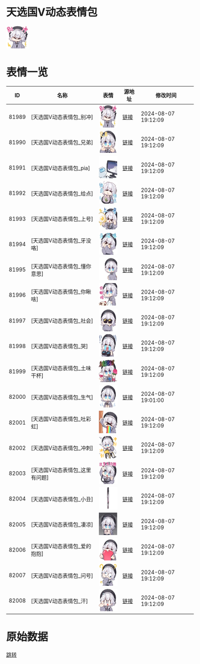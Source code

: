 # 天选国V动态表情包

<img src="./cover.png" height="60" alt="cover" />

# 表情一览

|ID|名称|表情|源地址|修改时间|
|----|----|----|----|----|
|81989|[天选国V动态表情包_别冲]|<img src="./pic/081989_%5B天选国V动态表情包_别冲%5D.gif" height="60" alt="别冲"/>|[链接](https://i0.hdslb.com/bfs/emote/66458b8c22b4234d85e26ab2bd2ea212e946cceb.gif)|2024-08-07 19:12:09|
|81990|[天选国V动态表情包_兄弟]|<img src="./pic/081990_%5B天选国V动态表情包_兄弟%5D.gif" height="60" alt="兄弟"/>|[链接](https://i0.hdslb.com/bfs/emote/26d7b68364bf431b99da2708b379a960be814b44.gif)|2024-08-07 19:12:09|
|81991|[天选国V动态表情包_pia]|<img src="./pic/081991_%5B天选国V动态表情包_pia%5D.gif" height="60" alt="pia"/>|[链接](https://i0.hdslb.com/bfs/emote/fe1ba4097d4cf37ad2d43451702dfd798d2e98fa.gif)|2024-08-07 19:12:09|
|81992|[天选国V动态表情包_给点]|<img src="./pic/081992_%5B天选国V动态表情包_给点%5D.gif" height="60" alt="给点"/>|[链接](https://i0.hdslb.com/bfs/emote/d2f821767c84e3cceb6599784a89315cddf55359.gif)|2024-08-07 19:12:09|
|81993|[天选国V动态表情包_上号]|<img src="./pic/081993_%5B天选国V动态表情包_上号%5D.gif" height="60" alt="上号"/>|[链接](https://i0.hdslb.com/bfs/emote/2490f3e00c908169fd84b3427478cf1c1f673c8a.gif)|2024-08-07 19:12:09|
|81994|[天选国V动态表情包_牙没咯]|<img src="./pic/081994_%5B天选国V动态表情包_牙没咯%5D.gif" height="60" alt="牙没咯"/>|[链接](https://i0.hdslb.com/bfs/emote/168137accbd1d6c3fcd9874eaa9355b77bf60571.gif)|2024-08-07 19:12:09|
|81995|[天选国V动态表情包_懂你意思]|<img src="./pic/081995_%5B天选国V动态表情包_懂你意思%5D.gif" height="60" alt="懂你意思"/>|[链接](https://i0.hdslb.com/bfs/emote/3dce89cfc295dee87854c887871ef1f4364a0867.gif)|2024-08-07 19:12:09|
|81996|[天选国V动态表情包_你瞅啥]|<img src="./pic/081996_%5B天选国V动态表情包_你瞅啥%5D.gif" height="60" alt="你瞅啥"/>|[链接](https://i0.hdslb.com/bfs/emote/eee9841118b30a5b84954bccef9a110a673c9754.gif)|2024-08-07 19:12:09|
|81997|[天选国V动态表情包_社会]|<img src="./pic/081997_%5B天选国V动态表情包_社会%5D.gif" height="60" alt="社会"/>|[链接](https://i0.hdslb.com/bfs/emote/d148b104ad0507b183be12d2919887b9b39c9a51.gif)|2024-08-07 19:12:09|
|81998|[天选国V动态表情包_哭]|<img src="./pic/081998_%5B天选国V动态表情包_哭%5D.gif" height="60" alt="哭"/>|[链接](https://i0.hdslb.com/bfs/emote/c29339cfc786d9725ae9c0336bbbb054d4635165.gif)|2024-08-07 19:12:09|
|81999|[天选国V动态表情包_土味干杯]|<img src="./pic/081999_%5B天选国V动态表情包_土味干杯%5D.gif" height="60" alt="土味干杯"/>|[链接](https://i0.hdslb.com/bfs/emote/baa866898b22260ff420b8db4f4fa56e19559922.gif)|2024-08-07 19:12:09|
|82000|[天选国V动态表情包_生气]|<img src="./pic/082000_%5B天选国V动态表情包_生气%5D.gif" height="60" alt="生气"/>|[链接](https://i0.hdslb.com/bfs/emote/2b0e6ecd2696569ba05da9c75d6e239962b813d9.gif)|2024-08-07 19:01:00|
|82001|[天选国V动态表情包_吐彩虹]|<img src="./pic/082001_%5B天选国V动态表情包_吐彩虹%5D.gif" height="60" alt="吐彩虹"/>|[链接](https://i0.hdslb.com/bfs/emote/8398aa35d3b602eb66f85abfe8846c90f5dd50e3.gif)|2024-08-07 19:12:09|
|82002|[天选国V动态表情包_冲刺]|<img src="./pic/082002_%5B天选国V动态表情包_冲刺%5D.gif" height="60" alt="冲刺"/>|[链接](https://i0.hdslb.com/bfs/emote/8cc918d31c7529e754199ded263918781f21d2af.gif)|2024-08-07 19:12:09|
|82003|[天选国V动态表情包_这里有问题]|<img src="./pic/082003_%5B天选国V动态表情包_这里有问题%5D.gif" height="60" alt="这里有问题"/>|[链接](https://i0.hdslb.com/bfs/emote/8a754f5a7759ee95f3850c78469fd4ad6b8a77c8.gif)|2024-08-07 19:12:09|
|82004|[天选国V动态表情包_小丑]|<img src="./pic/082004_%5B天选国V动态表情包_小丑%5D.gif" height="60" alt="小丑"/>|[链接](https://i0.hdslb.com/bfs/emote/8360658d773f2265ba805af19d3d423774044e89.gif)|2024-08-07 19:12:09|
|82005|[天选国V动态表情包_凄凉]|<img src="./pic/082005_%5B天选国V动态表情包_凄凉%5D.gif" height="60" alt="凄凉"/>|[链接](https://i0.hdslb.com/bfs/emote/9b022041091cc2e7559966631c7472a543f24155.gif)|2024-08-07 19:12:09|
|82006|[天选国V动态表情包_爱的抱抱]|<img src="./pic/082006_%5B天选国V动态表情包_爱的抱抱%5D.gif" height="60" alt="爱的抱抱"/>|[链接](https://i0.hdslb.com/bfs/emote/5b8a3db7c8096b8ead2060908437d0e3445d6442.gif)|2024-08-07 19:12:09|
|82007|[天选国V动态表情包_问号]|<img src="./pic/082007_%5B天选国V动态表情包_问号%5D.gif" height="60" alt="问号"/>|[链接](https://i0.hdslb.com/bfs/emote/3cda9a25fc198fec6cf200eafcf55f104cb75232.gif)|2024-08-07 19:12:09|
|82008|[天选国V动态表情包_汗]|<img src="./pic/082008_%5B天选国V动态表情包_汗%5D.gif" height="60" alt="汗"/>|[链接](https://i0.hdslb.com/bfs/emote/211dbcabcae918596a67295669b9d4e1e98c555e.gif)|2024-08-07 19:12:09|

# 原始数据

[跳转](./raw.json)

